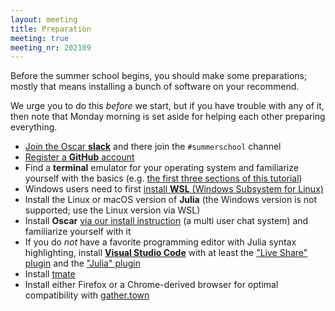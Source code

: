 ```yaml
---
layout: meeting
title: Preparation
meeting: true
meeting_nr: 202109
---
```


Before the summer school begins, you should make some preparations; mostly that means
installing a bunch of software on your recommend.

We urge you to do this *before* we start, but if you have trouble with any of it,
then note that Monday morning is set aside for helping each other preparing everything.

- [Join the Oscar **slack**](https://join.slack.com/t/oscar-system/shared_invite/zt-thtcv97k-2678bKQ~RpR~5gZszDcISw)
  and there join the `#summerschool` channel
- [Register a **GitHub** account](https://github.com/signup)
- Find a **terminal** emulator for your operating system and familiarize yourself with the basics (e.g. [the first three sections of this tutorial](http://swcarpentry.github.io/shell-novice/))
- Windows users need to first [install **WSL** (Windows Subsystem for Linux)](https://docs.microsoft.com/en-us/windows/wsl/install-win10) 
- Install the Linux or macOS version of **Julia** (the Windows version is not supported; use the Linux version via WSL)
- Install **Oscar** [via our install instruction]({{site.baseurl}}/install/)
  (a multi user chat system) and familiarize yourself with it
- If you do *not* have a favorite programming editor with Julia syntax highlighting, install [**Visual Studio Code**](https://code.visualstudio.com)
    with at least the ["Live Share" plugin](https://marketplace.visualstudio.com/items?itemName=MS-vsliveshare.vsliveshare)
    and the ["Julia" plugin](https://marketplace.visualstudio.com/items?itemName=julialang.language-julia)
- Install [tmate](https://tmate.io)
- Install either Firefox or a Chrome-derived browser for optimal compatibility with [gather.town](https://www.gather.town)
